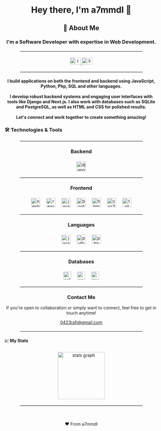 <h1 align="center">Hey there, I'm a7mmdl 👋</h1>

###

<h2 align="center">🚀 About Me</h2>

###

<h3 align="center">I'm a Software Developer with expertise in Web Development.</h3>

<hr style="border: none; border-top: 0.2px solid #ccc; margin: 20px auto; width: 80%;">


<div align="center">
  <a href="https://twitter.com/A7mmdl_" target="_blank">
    <img src="https://raw.githubusercontent.com/maurodesouza/profile-readme-generator/master/src/assets/icons/social/twitter/default.svg" width="35" height="23" alt="twitter logo"  />
  </a>
  <a href="https://www.linkedin.com/in/ahmed-rafi-b40985233/" target="_blank">
    <img src="https://raw.githubusercontent.com/maurodesouza/profile-readme-generator/master/src/assets/icons/social/linkedin/default.svg" width="35" height="23" alt="linkedin logo"  />
  </a>
</div>

<hr style="border: none; border-top: 0.2px solid #ccc; margin: 20px auto; width: 80%;">

<h4 align="center">I build applications on both the frontend and backend using JavaScript, Python, Php, SQL and other languages.<br><br>I develop robust backend systems and engaging user interfaces with tools like Django and Next.js. I also work with databases such as SQLite and PostgreSQL, as well as HTML and CSS for polished results.<br><br>Let's connect and work together to create something amazing!</h4>

###

<h3 align="left">🛠 Technologies & Tools</h3>

<hr style="border: none; border-top: 0.2px solid #ccc; margin: 20px auto; width: 80%;">


<h3 align="center">Backend</h3>

###

<div align="center">
  <img src="https://img.shields.io/badge/Django-092E20?logo=django&logoColor=white&style=for-the-badge" height="32" alt="django logo"  />
</div>

<hr style="border: none; border-top: 0.2px solid #ccc; margin: 20px auto; width: 80%;">


<h3 align="center">Frontend</h3>

###

<div align="center">
  <img src="https://img.shields.io/badge/Next.js-000000?logo=nextdotjs&logoColor=white&style=for-the-badge" height="30" alt="nextjs logo"  />
  <img width="12" />
  <img src="https://img.shields.io/badge/React-61DAFB?logo=react&logoColor=black&style=for-the-badge" height="30" alt="react logo"  />
  <img width="12" />
  <img src="https://img.shields.io/badge/JavaScript-F7DF1E?logo=javascript&logoColor=black&style=for-the-badge" height="30" alt="javascript logo"  />
  <img width="12" />
  <img src="https://img.shields.io/badge/Bootstrap-7952B3?logo=bootstrap&logoColor=white&style=for-the-badge" height="30" alt="bootstrap logo"  />
  <img width="12" />
  <img src="https://img.shields.io/badge/HTML5-E34F26?logo=html5&logoColor=white&style=for-the-badge" height="30" alt="html5 logo"  />
  <img width="12" />
  <img src="https://img.shields.io/badge/CSS3-1572B6?logo=css3&logoColor=white&style=for-the-badge" height="30" alt="css3 logo"  />
  <img width="12" />
  <img src="https://img.shields.io/badge/Tailwind CSS-06B6D4?logo=tailwindcss&logoColor=black&style=for-the-badge" height="30" alt="tailwindcss logo"  />
</div>

<hr style="border: none; border-top: 0.2px solid #ccc; margin: 20px auto; width: 80%;">


<h3 align="center">Languages</h3>

###

<div align="center">
  <img src="https://cdn.simpleicons.org/javascript/F7DF1E" height="30" alt="javascript logo"  />
  <img width="12" />
  <img src="https://cdn.jsdelivr.net/gh/devicons/devicon/icons/python/python-original.svg" height="30" alt="python logo"  />
  <img width="12" />
  <img src="https://cdn.jsdelivr.net/gh/devicons/devicon/icons/php/php-original.svg" height="30" alt="php logo"  />
</div>

<hr style="border: none; border-top: 0.2px solid #ccc; margin: 20px auto; width: 80%;">

<h3 align="center">Databases</h3>

###

<div align="center">
  <img src="https://img.shields.io/badge/SQLite-003B57?logo=sqlite&logoColor=white&style=for-the-badge" height="26" alt="sqlite logo"  />
  <img width="12" />
  <img src="https://img.shields.io/badge/PostgreSQL-4169E1?logo=postgresql&logoColor=white&style=for-the-badge" height="26" alt="postgresql logo"  />
  <img width="12" />
  <img src="https://img.shields.io/badge/MySQL-4479A1?logo=mysql&logoColor=white&style=for-the-badge" height="26" alt="mysql logo"  />
</div>

<hr style="border: none; border-top: 0.2px solid #ccc; margin: 20px auto; width: 80%;">

<h3 align="center">Contact Me</h3>

<p align="center">If you're open to collaboration or simply want to connect, feel free to get in touch anytime!</p>
<div align="center">
  <a href="mailto:0423rafi@gmail.com">0423rafi@gmail.com</a>
</div>
<hr style="border: none; border-top: 0.2px solid #ccc; margin: 20px auto; width: 80%;">

<h4 align="centre">📈 My Stats</h4>

###

<div align="center">
  <img src="https://github-readme-stats.vercel.app/api?username=a7mmdl&hide_title=false&hide_rank=false&show_icons=true&include_all_commits=true&count_private=true&disable_animations=false&theme=dracula&locale=en&hide_border=false&order=1" height="155" alt="stats graph" /> <br>
</div>

<hr style="border: none; border-top: 0.2px solid #ccc; margin: 20px auto; width: 80%;">

<br>
<!-- Footer -->
<div align="center">
  <p>❤️ From a7mmdl</p>
</div>
